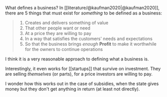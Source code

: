 What defines a business? In [[literature/@kaufman2020|@kaufman2020]], there are 5 things that must exist for *something* to be defined as a business:

> 1. Creates and delivers something of value
> 2. That other people want or need
> 3. At a price they are willing to pay
> 4. In a way that satisfies the customers' needs and expectations
> 5. So that the business brings *enough* **Profit** to make it worthwhile for the owners to continue operations

I think it is a very reasonable approach to defining what a business is. 

Interestingly, it even works for [[startups]] that survive on investment. They are selling *themselves* (or parts), for a price investors are willing to pay. 

I wonder how this works out in the case of subsidies, when the state gives money but they don't get anything in return (at least not directly). 